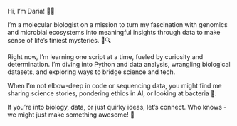 Hi, I’m Daria! 👩‍🔬

I’m a molecular biologist on a mission to turn my fascination with genomics and microbial ecosystems into meaningful insights through data to make sense of life’s tiniest mysteries. 🧬🔍

Right now, I’m learning one script at a time, fueled by curiosity and determination. I’m diving into Python and data analysis, wrangling biological datasets, and exploring ways to bridge science and tech. 

When I’m not elbow-deep in code or sequencing data, you might find me sharing science stories, pondering ethics in AI, or looking at bacteria 🦠.

If you’re into biology, data, or just quirky ideas, let’s connect. Who knows - we might just make something awesome! 🚀
